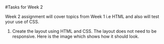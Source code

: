#Tasks for Week 2

Week 2 assignment will cover topics from Week 1 i.e HTML and also will test your use of CSS.

1. Create the layout using HTML and CSS. The layout does not need to be responsive. Here is the image which shows how it should look.


